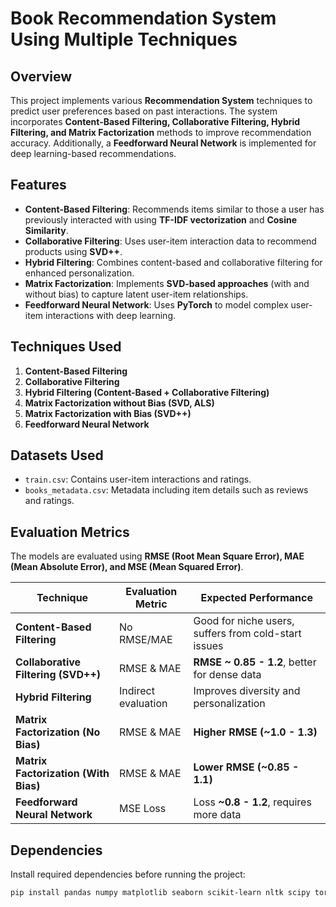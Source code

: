 
# Book Recommendation System Using Multiple Techniques

## Overview
This project implements various **Recommendation System** techniques to predict user preferences based on past interactions. The system incorporates **Content-Based Filtering, Collaborative Filtering, Hybrid Filtering, and Matrix Factorization** methods to improve recommendation accuracy. Additionally, a **Feedforward Neural Network** is implemented for deep learning-based recommendations.

## Features
- **Content-Based Filtering**: Recommends items similar to those a user has previously interacted with using **TF-IDF vectorization** and **Cosine Similarity**.
- **Collaborative Filtering**: Uses user-item interaction data to recommend products using **SVD++**.
- **Hybrid Filtering**: Combines content-based and collaborative filtering for enhanced personalization.
- **Matrix Factorization**: Implements **SVD-based approaches** (with and without bias) to capture latent user-item relationships.
- **Feedforward Neural Network**: Uses **PyTorch** to model complex user-item interactions with deep learning.

## Techniques Used
1. **Content-Based Filtering**
2. **Collaborative Filtering**
3. **Hybrid Filtering (Content-Based + Collaborative Filtering)**
4. **Matrix Factorization without Bias (SVD, ALS)**
5. **Matrix Factorization with Bias (SVD++)**
6. **Feedforward Neural Network**

## Datasets Used
- `train.csv`: Contains user-item interactions and ratings.
- `books_metadata.csv`: Metadata including item details such as reviews and ratings.

## Evaluation Metrics
The models are evaluated using **RMSE (Root Mean Square Error), MAE (Mean Absolute Error), and MSE (Mean Squared Error)**.

| **Technique**  | **Evaluation Metric** | **Expected Performance** |
|---------------|----------------------|--------------------------|
| **Content-Based Filtering** | No RMSE/MAE | Good for niche users, suffers from cold-start issues |
| **Collaborative Filtering (SVD++)** | RMSE & MAE | **RMSE ~ 0.85 - 1.2**, better for dense data |
| **Hybrid Filtering** | Indirect evaluation | Improves diversity and personalization |
| **Matrix Factorization (No Bias)** | RMSE & MAE | **Higher RMSE (~1.0 - 1.3)** |
| **Matrix Factorization (With Bias)** | RMSE & MAE | **Lower RMSE (~0.85 - 1.1)** |
| **Feedforward Neural Network** | MSE Loss | Loss **~0.8 - 1.2**, requires more data |

## Dependencies
Install required dependencies before running the project:
```bash
pip install pandas numpy matplotlib seaborn scikit-learn nltk scipy torch
